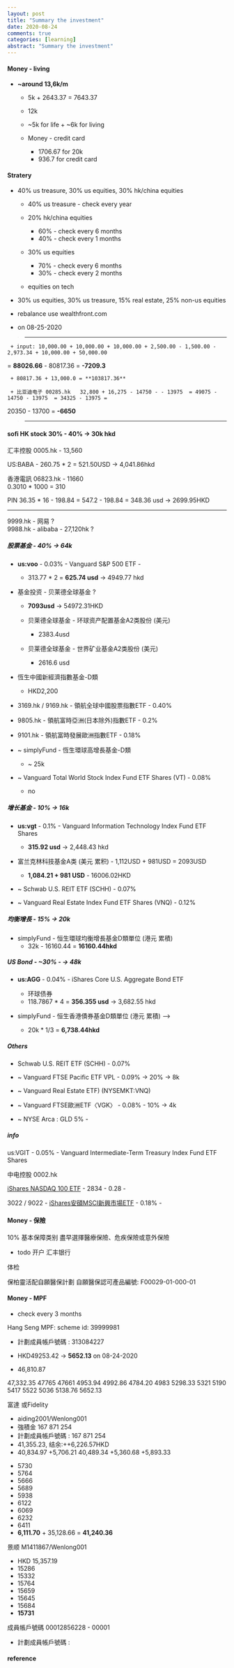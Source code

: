 ```yaml
---
layout: post
title: "Summary the investment"
date: 2020-08-24
comments: true
categories: [learning]
abstract: "Summary the investment"
---
```


#### Money - living  
  * **~around 13,6k/m**    
     - 5k + 2643.37 = 7643.37 
     - 12k

     - ~5k for life + ~6k for living  

     - Money - credit card 
       + 1706.67 for 20k
       + 936.7 for credit card 

#### Stratery   
   * 40% us treasure,  30% us equities,   30% hk/china equities  
     + 40% us treasure - check every year   
     + 20% hk/china equities   
        - 60% - check every 6 months   
        - 40%  - check every 1 months   

     + 30% us equities   
        - 70%  - check every 6 months   
        - 30%  - check every 2 months   

     + equities on tech  
   
   *  30% us equities, 30% us treasure, 15% real estate, 25% non-us equities  
   *  rebalance use wealthfront.com   


   * on 08-25-2020  
   > ---------  
     + input: 10,000.00 + 10,000.00 + 10,000.00 + 2,500.00 - 1,500.00 - 2,973.34 + 10,000.00 + 50,000.00 
= **88026.66** - 80817.36 = **-7209.3**   

     + 80817.36 + 13,000.0 = **103817.36**   

     + 比亚迪电子 00285.hk   32,800 + 16,275 - 14750 - - 13975  = 49075 - 14750 - 13975  = 34325 - 13975 = 
20350 - 13700 = **-6650**    
   > ---------

#### **sofi HK stock**  30% - 40% -> 30k hkd  

 
汇丰控股 0005.hk - 13,560 

US:BABA - 260.75 * 2 = 521.50USD -> 4,041.86hkd  

 
香港電訊 06823.hk - 11660  
0.3010 * 1000 = 310  


PIN 36.35 * 16 - 198.84 = 547.2 - 198.84 = 348.36 usd -> 2699.95HKD 

----------
9999.hk - 网易 ?  
9988.hk - alibaba - 27,120hk  ?  



##### **股票基金** - 40%  -> 64k 
* **us:voo** - 0.03%  - Vanguard S&P 500 ETF -   
  + 313.77 * 2 = **625.74 usd** -> 4949.77 hkd  


* 基金投资 - 贝莱德全球基金  ?
  + **7093usd** ->  54972.31HKD 

  + 贝莱德全球基金 - 环球资产配置基金A2类股份 (美元)    
    - 2383.4usd  
  + 贝莱德全球基金 - 世界矿业基金A2类股份 (美元)  
    - 2616.6 usd  

* 恆生中國新經濟指數基金-D類	  
  + HKD2,200     


* 3169.hk / 9169.hk - 領航全球中國股票指數ETF - 0.40% 

* 9805.hk - 領航富時亞洲(日本除外)指數ETF - 0.2% 

* 9101.hk - 領航富時發展歐洲指數ETF - 0.18% 


* ~ simplyFund - 恆生環球高增長基金-D類  
  + ~ 25k   

* ~ Vanguard Total World Stock Index Fund ETF Shares (VT)  - 0.08%  
  + no 



##### 增长基金  - 10%  -> 16k  
* **us:vgt** - 0.1% - Vanguard Information Technology Index Fund ETF Shares  
  + **315.92 usd** -> 2,448.43 hkd  

* 富兰克林科技基金A类 (美元 累积) - 1,112USD + 981USD = 2093USD
  + **1,084.21 + 981 USD** - 16006.02HKD  


* ~ Schwab U.S. REIT ETF (SCHH) - 0.07%  

* ~ Vanguard Real Estate Index Fund ETF Shares (VNQ) - 0.12% 


##### 均衡增長  - 15%  -> 20k  

* simplyFund - 恒生環球均衡增長基金D類單位 (港元 累積) 
  + 32k - 16160.44  = **16160.44hkd**  


##### **US Bond**  - ~30% -  -> 48k  
* **us:AGG** - 0.04% - iShares Core U.S. Aggregate Bond ETF  
  + 环球债券  
  + 118.7867 * 4 = **356.355 usd** -> 3,682.55 hkd  

* simplyFund -  恒生香港債券基金D類單位 (港元 累積) --> 
  + 20k * 1/3 = **6,738.44hkd**     


##### Others  
  + Schwab U.S. REIT ETF (SCHH) - 0.07% 

  + ~ Vanguard FTSE Pacific ETF VPL - 0.09%  -> 20% -> 8k 

  + ~ Vanguard Real Estate ETF) (NYSEMKT:VNQ) 

  + ~ Vanguard FTSE歐洲ETF〈VGK〉 - 0.08%  - 10% -> 4k   

  + ~ NYSE Arca : GLD  5%  - 



##### info  
us:VGIT - 0.05% - Vanguard Intermediate-Term Treasury Index Fund ETF Shares  


中电控股  0002.hk 


[iShares NASDAQ 100 ETF](https://www.blackrock.com/hk/zh/products/282238/ishares-nasdaq-100-etf-fund) - 2834 - 0.28 -  

3022 / 9022 - [iShares安碩MSCI新興市場ETF](https://www.blackrock.com/hk/zh/products/314932/ishares-msci-emerging-markets-etf-fund)  - 0.18%  - 




#### **Money - 保險** 

10% 
基本保障类别 盡早選擇醫療保險、危疾保險或意外保險

*  todo
开户 汇丰银行

体检 

保柏靈活配自願醫保計劃
自願醫保認可產品編號: F00029-01-000-01



#### **Money - MPF**  

* check every 3 months

Hang Seng MPF: 
  scheme id: 39999981
  - 計劃成員帳戶號碼 : 313084227
  
  - HKD49253.42 -> **5652.13** on 08-24-2020  
  - 46,810.87

47,332.35
47765
47661
4953.94
4992.86
4784.20
4983
5298.33
5321
5190
5417
5522
5036
5138.76
5652.13


富達 或Fidelity
 - aiding2001/Wenlong001
 - 強積金 167 871 254
 - 計劃成員帳戶號碼 :  167 871 254
 - 41,355.23, 结余:++6,226.57HKD
 - 40,834.97  +5,706.21
40,489.34  +5,360.68
+5,893.33
+ 5730
+ 5764
+ 5666
+ 5689
+ 5938
+ 6122
+ 6069
+ 6232
+ 6411
+ **6,111.70** + 35,128.66 = **41,240.36**  


景顺
  M1411867/Wenlong001

 - HKD 15,357.19
  - 15286
  - 15332
- 15764
- 15659
- 15645
- 15684
- **15731** 

成員帳戶號碼
00012856228 - 00001
  - 計劃成員帳戶號碼 :



#### reference 
